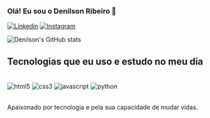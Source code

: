 

### Olá! Eu sou o Denilson Ribeiro 👋

[![Linkedin](https://img.shields.io/badge/LinkedIn-0077B5?style=for-the-badge&logo=linkedin&logoColor=white)](https://www.linkedin.com/in/denilson-p-de-o-ribeiro/)
[![Instagram](https://img.shields.io/badge/Instagram-E4405F?style=for-the-badge&logo=instagram&logoColor=white)](https://www.instagram.com/denilsonrib9/)

![Denilson's GitHub stats](https://github-readme-stats.vercel.app/api?username=denilsonrib9&show_icons=true&theme=radical)

## Tecnologias que eu uso e estudo no meu dia 

<div style="display: inline-block;"><br/>
    <img align="center" alt="html5" src="https://img.shields.io/badge/HTML5-E34F26?style=for-the-badge&logo=html5&logoColor=white">
    <img align="center" alt="css3" src="https://img.shields.io/badge/CSS3-1572B6?style=for-the-badge&logo=css3&logoColor=white">
    <img align="center" alt="javascript" src="https://img.shields.io/badge/JavaScript-F7DF1E?style=for-the-badge&logo=javascript&logoColor=black">
    <img align="center" alt="python" src="https://img.shields.io/badge/Python-14354C?style=for-the-badge&logo=python&logoColor=whit">
</div><br/><br/>

Apaixonado por tecnologia e pela sua capacidade de mudar vidas.
